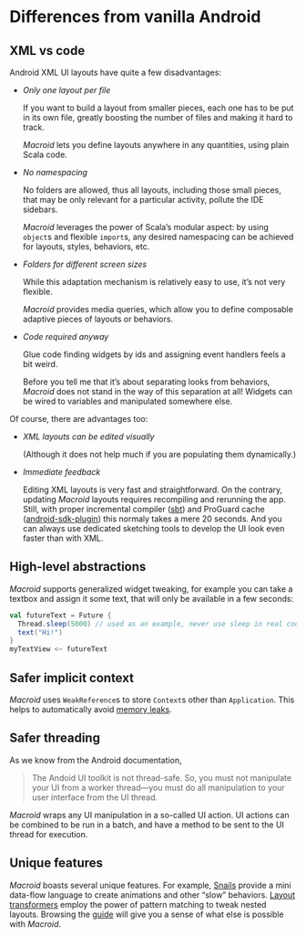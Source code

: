 # Differences from vanilla Android

## XML vs code

Android XML UI layouts have quite a few disadvantages:

* *Only one layout per file*

  If you want to build a layout from smaller pieces, each one has to be put in its own file,
  greatly boosting the number of files and making it hard to track.

  *Macroid* lets you define layouts anywhere in any quantities, using plain Scala code.

* *No namespacing*

  No folders are allowed, thus all layouts, including those small pieces, that may be only
  relevant for a particular activity, pollute the IDE sidebars.

  *Macroid* leverages the power of Scala’s modular aspect: by using `object`s and flexible
  `import`s, any desired namespacing can be achieved for layouts, styles, behaviors, etc.

* *Folders for different screen sizes*

  While this adaptation mechanism is relatively easy to use, it’s not very flexible.

  *Macroid* provides media queries, which allow you to define composable adaptive
  pieces of layouts or behaviors.

* *Code required anyway*

  Glue code finding widgets by ids and assigning event handlers feels a bit weird.

  Before you tell me that it’s about separating looks from behaviors, *Macroid*
  does not stand in the way of this separation at all! Widgets can be wired to
  variables and manipulated somewhere else.

Of course, there are advantages too:

* *XML layouts can be edited visually*

  (Although it does not help much if you are populating them dynamically.)

* *Immediate feedback*

  Editing XML layouts is very fast and straightforward. On the contrary,
  updating *Macroid* layouts requires recompiling and rerunning the app.
  Still, with proper incremental compiler ([sbt](http://www.scala-sbt.org/)) and
  ProGuard cache ([android-sdk-plugin](https://github.com/pfn/android-sdk-plugin))
  this normaly takes a mere 20 seconds. And you can always use dedicated sketching
  tools to develop the UI look even faster than with XML.

## High-level abstractions

*Macroid* supports generalized widget tweaking, for example you can take
a textbox and assign it some text, that will only be available in a few seconds:

```scala
val futureText = Future {
  Thread.sleep(5000) // used as an example, never use sleep in real code ;)
  text("Hi!")
}
myTextView <~ futureText
```

## Safer implicit context

*Macroid* uses `WeakReference`s to store `Context`s other than `Application`. This helps to automatically avoid
[memory leaks](http://stackoverflow.com/questions/3346080/android-references-to-a-context-and-memory-leaks).

## Safer threading

As we know from the Android documentation,

> The Andoid UI toolkit is not thread-safe. So, you must not manipulate your UI from a worker thread—you must do all manipulation to your user interface from the UI thread.

*Macroid* wraps any UI manipulation in a so-called UI action.
UI actions can be combined to be run in a batch, and have a method to be sent to the
UI thread for execution.

## Unique features

*Macroid* boasts several unique features. For example, [Snails](../guide/Snails.html) provide
a mini data-flow language to create animations and other “slow” behaviors.
[Layout transformers](../guide/Transformers.html) employ the power of pattern matching
to tweak nested layouts. Browsing the [guide](Guide.html) will give you a sense of what
else is possible with *Macroid*.